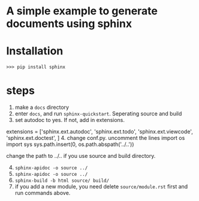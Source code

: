 # A simple example to generate documents using sphinx

# Installation
```
>>> pip install sphinx
```

# steps
1. make a `docs` directory
2. enter `docs`, and run `sphinx-quickstart`. Seperating source and build
3. set autodoc to yes. If not, add in extensions.

extensions = ['sphinx.ext.autodoc',
              'sphinx.ext.todo',
              'sphinx.ext.viewcode',
              'sphinx.ext.doctest',
              ]
4. change conf.py. uncomment the lines
import os
import sys
sys.path.insert(0, os.path.abspath('../..'))

change the path to ../.. if you use source and build directory.

4. `sphinx-apidoc -o source ../`
5. `sphinx-apidoc -o source ../`
6. `sphinx-build -b html source/ build/`
7. if you add a new module, you need delete `source/module.rst` first and run commands above.



